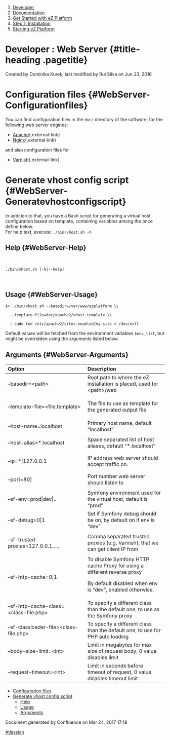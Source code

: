1.  <span>[Developer](index.html)</span>
2.  <span>[Documentation](Documentation_31429504.html)</span>
3.  <span>[Get Started with eZ
    Platform](Get-Started-with-eZ-Platform_31429520.html)</span>
4.  <span>[Step 1: Installation](31429538.html)</span>
5.  <span>[Starting eZ
    Platform](Starting-eZ-Platform_31429550.html)</span>

<span id="title-text"> Developer : Web Server </span> {#title-heading .pagetitle}
=====================================================

Created by <span class="author"> Dominika Kurek</span>, last modified by
<span class="editor"> Rui Silva</span> on Jun 23, 2016

Configuration files {#WebServer-Configurationfiles}
===================

You can find configuration files in the `doc/` directory of the
software, for the following web server engines:

-   [Apache](https://github.com/ezsystems/ezplatform/tree/master/doc/apache2){.external-link}
-   [Nginx](https://github.com/ezsystems/ezplatform/tree/master/doc/nginx){.external-link}

and also configuration files for

-   [Varnish](https://github.com/ezsystems/ezplatform/blob/master/doc/varnish/varnish.md){.external-link}

Generate vhost config script {#WebServer-Generatevhostconfigscript}
============================

In addition to that, you have a Bash script for generating a virtual
host configuration based on template, containing variables among the
once define below.  
For help text, execute: `./bin/vhost.sh -h`

Help {#WebServer-Help}
----

 

~~~~ brush:
./bin/vhost.sh [-h|--help]
~~~~

 

Usage {#WebServer-Usage}
-----

~~~~ brush:
$> ./bin/vhost.sh --basedir=/var/www/ezplatform \\

  --template-file=doc/apache2/vhost.template \\

  | sudo tee /etc/apache2/sites-enabled/my-site > /dev/null
~~~~

Default values will be fetched from the environment variables
`$env_list`, but might be overridden using the arguments listed below.

Arguments {#WebServer-Arguments}
---------

<table>
<colgroup>
<col width="50%" />
<col width="50%" />
</colgroup>
<thead>
<tr class="header">
<th align="left">Option</th>
<th align="left">Description</th>
</tr>
</thead>
<tbody>
<tr class="odd">
<td align="left"><p>–basedir=&lt;path&gt;</p></td>
<td align="left">Root path to where the eZ installation is placed, used for &lt;path&gt;/web</td>
</tr>
<tr class="even">
<td align="left"><p>–template-file=&lt;file.template&gt;</p></td>
<td align="left"><p>The file to use as template for the generated output file</p></td>
</tr>
<tr class="odd">
<td align="left">–host-name=localhost</td>
<td align="left">Primary host name, default “localhost”</td>
</tr>
<tr class="even">
<td align="left"><p>–host-alias=*.localhost</p></td>
<td align="left">Space separated list of host aliases, default “*.localhost”</td>
</tr>
<tr class="odd">
<td align="left"><p>–ip=*|127.0.0.1</p></td>
<td align="left">IP address web server should accept traffic on.</td>
</tr>
<tr class="even">
<td align="left"><p>–port=80]</p></td>
<td align="left">Port number web server should listen to</td>
</tr>
<tr class="odd">
<td align="left"><p>–sf-env=prod|dev|..</p></td>
<td align="left">Symfony environment used for the virtual host, default is “prod”</td>
</tr>
<tr class="even">
<td align="left"><p>–sf-debug=0|1</p></td>
<td align="left">Set if Symfony debug should be on, by default on if env is “dev”</td>
</tr>
<tr class="odd">
<td align="left"><p>–sf-trusted-proxies=127.0.0.1,….</p></td>
<td align="left">Comma separated trusted proxies (e.g. Varnish), that we can get client IP from</td>
</tr>
<tr class="even">
<td align="left"><p>–sf-http-cache=0|1</p></td>
<td align="left">To disable Symfony HTTP cache Proxy for using a different reverse proxy
<p>By default disabled when env is “dev”, enabled otherwise.</p></td>
</tr>
<tr class="odd">
<td align="left">–sf-http-cache-class=&lt;class-file.php&gt;</td>
<td align="left">To specify a different class than the default one, to use as the Symfony proxy</td>
</tr>
<tr class="even">
<td align="left">–sf-classloader-file=&lt;class-file.php&gt;</td>
<td align="left">To specify a different class than the default one, to use for PHP auto loading</td>
</tr>
<tr class="odd">
<td align="left"><p>–body-size-limit=&lt;int&gt;</p></td>
<td align="left">Limit in megabytes for max size of request body, 0 value disables limit</td>
</tr>
<tr class="even">
<td align="left">–request-timeout=&lt;int&gt;</td>
<td align="left">Limit in seconds before timeout of request, 0 value disables timeout limit</td>
</tr>
</tbody>
</table>

-   [Configuration files](#WebServer-Configurationfiles)
-   [Generate vhost config script](#WebServer-Generatevhostconfigscript)
    -   [Help](#WebServer-Help)
    -   [Usage](#WebServer-Usage)
    -   [Arguments](#WebServer-Arguments)

Document generated by Confluence on Mar 24, 2017 17:19

[Atlassian](http://www.atlassian.com/)


